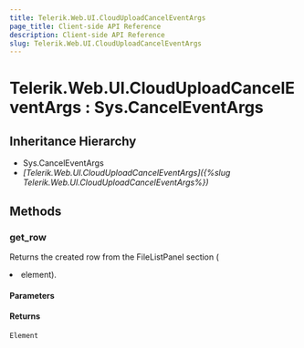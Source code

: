 ```yaml
---
title: Telerik.Web.UI.CloudUploadCancelEventArgs
page_title: Client-side API Reference
description: Client-side API Reference
slug: Telerik.Web.UI.CloudUploadCancelEventArgs
---
```


# Telerik.Web.UI.CloudUploadCancelEventArgs : Sys.CancelEventArgs  

## Inheritance Hierarchy

* Sys.CancelEventArgs
* *[Telerik.Web.UI.CloudUploadCancelEventArgs]({%slug Telerik.Web.UI.CloudUploadCancelEventArgs%})*

## Methods

### get_row

Returns the created row from the FileListPanel section (<LI> element).

#### Parameters

#### Returns

`Element` 



 

